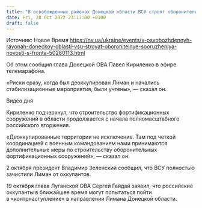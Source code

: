 ```yaml
---
title: "В освобожденных районах Донецкой области ВСУ строят оборонительные сооружения — глава ОВА"
date: Fri, 28 Oct 2022 23:17:00 +0300
draft: false
---
```

Источник: Новое Время https://nv.ua/ukraine/events/v-osvobozhdennyh-rayonah-doneckoy-oblasti-vsu-stroyat-oboronitelnye-sooruzheniya-novosti-s-fronta-50280113.html


Об этом сообщил глава Донецкой ОВА Павел Кириленко в эфире телемарафона.

«Риски сразу, когда был деоккупирован Лиман и начались стабилизационные мероприятия, были учтены», — сказал он.

 Видео дня   

Кириленко подчеркнул, что строительство фортификационных сооружений в области продолжается с начала полномасштабного российского вторжения. 

«Деоккупированные территории не исключение. Там под четкой координацией с военным командованием нами принимаются дополнительные меры по строительству оборонительных фортификационных сооружений», — сказал он.

2 октября президент Владимир Зеленский сообщил, что ВСУ полностью зачистили Лиман от оккупантов.

 19 октября глава Луганской ОВА Сергей Гайдай заявил, что российские оккупанты в ближайшее время могут попытаться пойти в «контрнаступление» в направлении Лимана Донецкой области.
